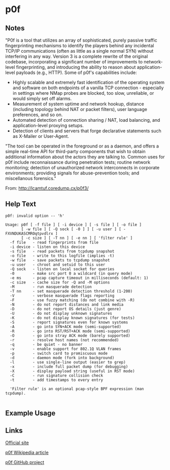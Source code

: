 # p0f

Notes
-------
"P0f is a tool that utilizes an array of sophisticated, purely passive traffic fingerprinting mechanisms to identify the players behind any incidental TCP/IP communications (often as little as a single normal SYN) without interfering in any way. Version 3 is a complete rewrite of the original codebase, incorporating a significant number of improvements to network-level fingerprinting, and introducing the ability to reason about application-level payloads (e.g., HTTP).
Some of p0f's capabilities include:

 * Highly scalable and extremely fast identification of the operating system and software on both endpoints of a vanilla TCP connection - especially in settings where NMap probes are blocked, too slow, unreliable, or would simply set off alarms.
 * Measurement of system uptime and network hookup, distance (including topology behind NAT or packet filters), user language preferences, and so on.
 * Automated detection of connection sharing / NAT, load balancing, and application-level proxying setups.
 * Detection of clients and servers that forge declarative statements such as X-Mailer or User-Agent.

"The tool can be operated in the foreground or as a daemon, and offers a simple real-time API for third-party components that wish to obtain additional information about the actors they are talking to.
Common uses for p0f include reconnaissance during penetration tests; routine network monitoring; detection of unauthorized network interconnects in corporate environments; providing signals for abuse-prevention tools; and miscellanous forensics."

From: http://lcamtuf.coredump.cx/p0f3/


Help Text
-------
```
p0f: invalid option -- 'h'

Usage: p0f [ -f file ] [ -i device ] [ -s file ] [ -o file ]
       [ -w file ] [ -Q sock [ -0 ] ] [ -u user ] [ -FXVNDUKASCMROqtpvdlrx ]
       [ -c size ] [ -T nn ] [ -e nn ] [ 'filter rule' ]
  -f file   - read fingerprints from file
  -i device - listen on this device
  -s file   - read packets from tcpdump snapshot
  -o file   - write to this logfile (implies -t)
  -w file   - save packets to tcpdump snapshot
  -u user   - chroot and setuid to this user
  -Q sock   - listen on local socket for queries
  -0        - make src port 0 a wildcard (in query mode)
  -e ms     - pcap capture timeout in milliseconds (default: 1)
  -c size   - cache size for -Q and -M options
  -M        - run masquerade detection
  -T nn     - set masquerade detection threshold (1-200)
  -V        - verbose masquerade flags reporting
  -F        - use fuzzy matching (do not combine with -R)
  -N        - do not report distances and link media
  -D        - do not report OS details (just genre)
  -U        - do not display unknown signatures
  -K        - do not display known signatures (for tests)
  -S        - report signatures even for known systems
  -A        - go into SYN+ACK mode (semi-supported)
  -R        - go into RST/RST+ACK mode (semi-supported)
  -O        - go into stray ACK mode (barely supported)
  -r        - resolve host names (not recommended)
  -q        - be quiet - no banner
  -v        - enable support for 802.1Q VLAN frames
  -p        - switch card to promiscuous mode
  -d        - daemon mode (fork into background)
  -l        - use single-line output (easier to grep)
  -x        - include full packet dump (for debugging)
  -X        - display payload string (useful in RST mode)
  -C        - run signature collision check
  -t        - add timestamps to every entry

  'Filter rule' is an optional pcap-style BPF expression (man tcpdump).


```

Example Usage
-------

Links
-------
[Official site](http://lcamtuf.coredump.cx/p0f3/)

[p0f Wikipedia article](https://en.wikipedia.org/wiki/P0f)

[p0f GitHub project](https://github.com/p0f/p0f)
